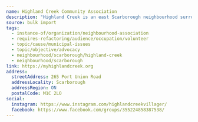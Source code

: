 ```yaml
---
name: Highland Creek Community Association
description: "Highland Creek is an east Scarborough neighbourhood surrounding the Highland Creek water system. Our heritage neighbourhood borders Lake Ontario to the south and The Rouge National Park to the north. At the heart of our neighbourhood is Highland Creek Village, a commercial village centre with roots dating back to the mid 1800's."
source: bulk import
tags:
  - instance-of/organization/neighbourhood-association
  - requires-refactoring/audience/occupation/volunteer
  - topic/cause/municipal-issues
  - topic/objective/advocacy
  - neighbourhood/scarborough/highland-creek
  - neighbourhood/scarborough
link: https://myhighlandcreek.org
address:
  streetAddress: 265 Port Union Road
  addressLocality: Scarborough
  addressRegion: ON
  postalCode: M1C 2LO
social:
  instagram: https://www.instagram.com/highlandcreekvillager/
  facebook: https://www.facebook.com/groups/355224858387538/
---
```


<!-- Community added via bulk import -->
